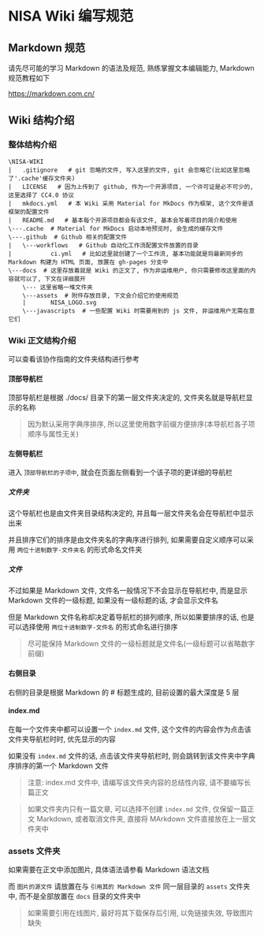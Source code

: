 # NISA Wiki 编写规范

## Markdown 规范

请先尽可能的学习 Markdown 的语法及规范, 熟练掌握文本编辑能力, Markdown 规范教程如下

https://markdown.com.cn/

## Wiki 结构介绍

### 整体结构介绍

```
\NISA-WIKI
|   .gitignore   # git 忽略的文件, 写入这里的文件, git 会忽略它(比如这里忽略了'.cache'缓存文件夹)
|   LICENSE   # 因为上传到了 github, 作为一个开源项目, 一个许可证是必不可少的, 这里选择了 CC4.0 协议
|   mkdocs.yml   # 本 Wiki 采用 Material for MkDocs 作为框架, 这个文件是该框架的配置文件
|   README.md   # 基本每个开源项目都会有该文件, 基本会写着项目的简介和使用
\---.cache  # Material for MkDocs 启动本地预览时, 会生成的缓存文件
\---.github  # Github 相关的配置文件
|   \---workflows   # Github 自动化工作流配置文件放置的目录
|           ci.yml   # 比如这里就创建了一个工作流, 基本功能就是将最新同步的 Markdown 构建为 HTML 页面, 放置在 gh-pages 分支中
\---docs  # 这里存放着就是 Wiki 的正文了, 作为非运维用户, 你只需要修改这里面的内容就可以了, 下文在详细展开
    \--- 这里省略一堆文件夹
    \---assets  # 附件存放目录, 下文会介绍它的使用规范
    |       NISA_LOGO.svg
    \---javascripts  # 一些配置 Wiki 时需要用到的 js 文件, 非运维用户无需在意它们
```

### Wiki 正文结构介绍

可以查看该协作指南的文件夹结构进行参考

#### 顶部导航栏

顶部导航栏是根据 ./docs/ 目录下的第一层文件夹决定的, 文件夹名就是导航栏显示的名称

> 因为默认采用字典序排序, 所以这里使用数字前缀方便排序(本导航栏各子项顺序与属性无关)

#### 左侧导航栏

进入 `顶部导航栏的子项中`, 就会在页面左侧看到一个该子项的更详细的导航栏

##### 文件夹

这个导航栏也是由文件夹目录结构决定的, 并且每一层文件夹名会在导航栏中显示出来

并且排序它们的排序是由文件夹名的字典序进行排列, 如果需要自定义顺序可以采用 `两位十进制数字-文件夹名` 的形式命名文件夹

##### 文件

不过如果是 Markdown 文件, 文件名一般情况下不会显示在导航栏中, 而是显示 Markdown 文件的一级标题, 如果没有一级标题的话, 才会显示文件名

但是 Markdown 文件名称却决定着导航栏的排列顺序, 所以如果要排序的话, 也是可以选择使用 `两位十进制数字-文件名` 的形式命名进行排序

> 尽可能保持 Markdown 文件的一级标题就是文件名(一级标题可以省略数字前缀)

#### 右侧目录

右侧的目录是根据 Markdown 的 # 标题生成的, 目前设置的最大深度是 5 层

#### index.md

在每一个文件夹中都可以设置一个 `index.md` 文件, 这个文件的内容会作为点击该文件夹导航栏时时, 优先显示的内容

如果没有 `index.md` 文件的话, 点击该文件夹导航栏时, 则会跳转到该文件夹中字典序排序的第一个 Markdown 文件

> 注意: index.md 文件中, 请编写该文件夹内容的总结性内容, 请不要编写长篇正文

> 如果文件夹内只有一篇文章, 可以选择不创建 `index.md` 文件, 仅保留一篇正文 Markdown, 或者取消文件夹, 直接将 MArkdown 文件直接放在上一层文件夹中

### assets 文件夹

如果需要在正文中添加图片, 具体语法请参看 Markdown 语法文档

而 `图片的源文件` 请放置在与 `引用其的 Markdown 文件` 同一层目录的 `assets` 文件夹中, 而不是全部放置在 `docs` 目录的文件夹中

> 如果需要引用在线图片, 最好将其下载保存后引用, 以免链接失效, 导致图片缺失
